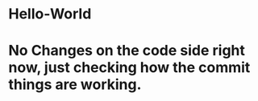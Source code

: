 # Hello-World
# No Changes on the code side right now, just checking how the commit things are working.
